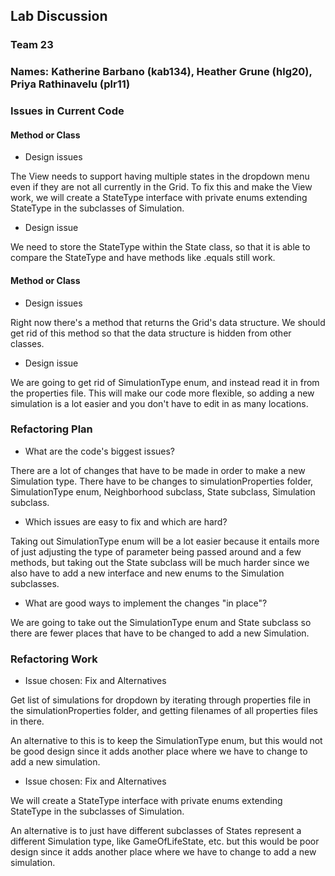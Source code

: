 ## Lab Discussion
### Team 23
### Names: Katherine Barbano (kab134), Heather Grune (hlg20), Priya Rathinavelu (plr11)


### Issues in Current Code

#### Method or Class
 * Design issues
 
 The View needs to support having multiple states in the dropdown menu even if
 they are not all currently in the Grid. To fix this and make the View work, we will
 create a StateType interface with private enums extending StateType in the subclasses of 
 Simulation.

 * Design issue

We need to store the StateType within the State class, so that it is able to compare
the StateType and have methods like .equals still work.

#### Method or Class
 * Design issues
 
 Right now there's a method that returns the Grid's data structure. We should get rid
 of this method so that the data structure is hidden from other classes.

 * Design issue

We are going to get rid of SimulationType enum, and instead read it in from the properties
file. This will make our code more flexible, so adding a new simulation is a lot easier
and you don't have to edit in as many locations.

### Refactoring Plan

 * What are the code's biggest issues?

There are a lot of changes that have to be made in order to make a new Simulation type.
There have to be changes to simulationProperties folder, SimulationType enum, Neighborhood
subclass, State subclass, Simulation subclass. 

 * Which issues are easy to fix and which are hard?
 
 Taking out SimulationType enum will be a lot easier because it entails more of
 just adjusting the type of parameter being passed around and a few methods,
 but taking out the State subclass will be much harder since we also have to
 add a new interface and new enums to the Simulation subclasses.

 * What are good ways to implement the changes "in place"?
 
 We are going to take out the SimulationType enum and State subclass so there
 are fewer places that have to be changed to add a new Simulation.


### Refactoring Work

 * Issue chosen: Fix and Alternatives

Get list of simulations for dropdown by iterating through properties file in the
 simulationProperties folder, and getting filenames of all properties files in there.
 
 An alternative to this is to keep the SimulationType enum, but this would not be good
 design since it adds another place where we have to change to add a new simulation.

 * Issue chosen: Fix and Alternatives

We will
 create a StateType interface with private enums extending StateType in the subclasses of 
 Simulation.
 
 An alternative is to just have different subclasses of States represent a different
 Simulation type, like GameOfLifeState, etc. but this would be poor design since it
 adds another place where we have to change to add a new simulation.